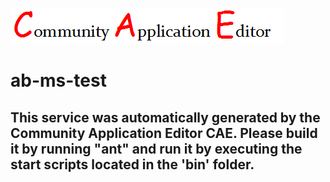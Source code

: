![CAE](https://github.com/CAE-Community-Application-Editor/microservice-ab-ms-test/blob/master/img/logo.png)  

ab-ms-test
===================


This service was automatically generated by the Community Application Editor CAE. Please build it by running "ant" and run it by executing the start scripts located in the 'bin' folder.
---------------
